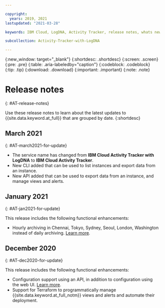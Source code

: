 ```yaml
---

copyright:
  years: 2019, 2021
lastupdated: "2021-03-28"

keywords: IBM Cloud, LogDNA, Activity Tracker, release notes, whats new

subcollection: Activity-Tracker-with-LogDNA

---
```


{:new_window: target="_blank"}
{:shortdesc: .shortdesc}
{:screen: .screen}
{:pre: .pre}
{:table: .aria-labeledby="caption"}
{:codeblock: .codeblock}
{:tip: .tip}
{:download: .download}
{:important: .important}
{:note: .note}

 

# Release notes
{: #AT-release-notes}

Use these release notes to learn about the latest updates to {{site.data.keyword.at_full}} that are grouped by date.
{:shortdesc}

## March 2021
{: #AT-march2021-for-update}

- The service name has changed from **IBM Cloud Activity Tracker with LogDNA** to **IBM Cloud Activity Tracker**.
- New CLI added that can be used to list instances and export data from an instance.
- New API added that can be used to export data from an instance, and manage views and alerts. 



## January 2021
{: #AT-jan2021-for-update}

This release includes the following functional enhancements:

* Hourly archiving in Chennai, Tokyo, Sydney, Seoul, London, Washington instead of daily archiving. [Learn more](/docs/Activity-Tracker-with-LogDNA?topic=Activity-Tracker-with-LogDNA-manage_events#manage_events_archive).



## December 2020
{: #AT-dec2020-for-update}

This release includes the following functional enhancements:

* Configuration support using an API, in addition to configuration using the web UI. [Learn more](/docs/Activity-Tracker-with-LogDNA?topic=Activity-Tracker-with-LogDNA-config_api).
* Support for Terraform to programmatically manage {{site.data.keyword.at_full_notm}} views and alerts and automate their deployment. 
